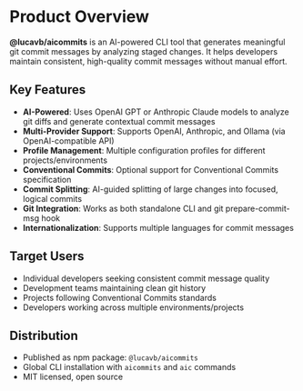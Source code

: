# Product Overview

**@lucavb/aicommits** is an AI-powered CLI tool that generates meaningful git commit messages by analyzing staged changes. It helps developers maintain consistent, high-quality commit messages without manual effort.

## Key Features

- **AI-Powered**: Uses OpenAI GPT or Anthropic Claude models to analyze git diffs and generate contextual commit messages
- **Multi-Provider Support**: Supports OpenAI, Anthropic, and Ollama (via OpenAI-compatible API)
- **Profile Management**: Multiple configuration profiles for different projects/environments
- **Conventional Commits**: Optional support for Conventional Commits specification
- **Commit Splitting**: AI-guided splitting of large changes into focused, logical commits
- **Git Integration**: Works as both standalone CLI and git prepare-commit-msg hook
- **Internationalization**: Supports multiple languages for commit messages

## Target Users

- Individual developers seeking consistent commit message quality
- Development teams maintaining clean git history
- Projects following Conventional Commits standards
- Developers working across multiple environments/projects

## Distribution

- Published as npm package: `@lucavb/aicommits`
- Global CLI installation with `aicommits` and `aic` commands
- MIT licensed, open source